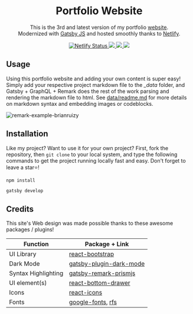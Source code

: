 <h1 align="center">
  Portfolio Website
</h1>
<p align="center">
 This is the 3rd and latest version of my portfolio <a href="https://brianruizy.com">website</a>.</br>
 Modernized with <a href="https://www.gatsbyjs.org/" target="_blank">Gatsby JS</a> and hosted smoothly thanks to <a href="https://www.netlify.com/" target="_blank">Netlify</a>.
</p>
<p align="center">
   <a href="https://app.netlify.com/sites/brianruizy/deploys" target="_blank">
    <img src="https://api.netlify.com/api/v1/badges/72511ec5-84cd-416c-81d8-b16489c1b235/deploy-status" alt="Netlify Status" /> 
   </a>
   <a href="https://gatsbyjs.com" target="_blank">
     <img src="https://img.shields.io/badge/Built%20with-Gatsby-%23614dff?logo=gatsby" />
   </a>
   <a href="https://reactjs.org/" target="_blank">
     <img src="https://img.shields.io/badge/Powered%20by-React-%2361dafb?logo=react" />
   </a>
   <a>
     <img src="https://img.shields.io/github/license/BrianRuizy/portfolio-website?color=red&style=flat" />
   </a>
</p>
</div>

## Usage

Using this portfolio website and adding your own content is super easy! Simply add your respective project markdown file to the *_data* folder, and Gatsby + GraphQL + Remark does the rest of the work parsing and rendering the markdown file to html. See [data/readme.md](https://github.com/BrianRuizy/portfolio-website/blob/master/_data/readme.md) for more details on markdown syntax and embedding images or codeblocks.

![remark-example-brianruizy](https://user-images.githubusercontent.com/23439187/111939833-4bba5a00-8a9b-11eb-8154-c1f36279cc80.png)


## Installation

Like my project? Want to use it for your own project? First, fork the repository, then `git clone` to your local system, and type the following commands to get the project running locally fast and easy. Don't forget to leave a star⭐!

```bash
npm install

```
```
gatsby develop
```

## Credits

This site's Web design was made possible thanks to these awesome packages / plugins!

| Function | Package + Link |
| ------------- | ---------- | 
| UI Library | [react-bootstrap](https://react-bootstrap.github.io/) |
| Dark Mode | [gatsby-plugin-dark-mode](https://www.gatsbyjs.com/plugins/gatsby-plugin-dark-mode/) |
| Syntax Highlighting | [gatsby-remark-prismjs](https://www.gatsbyjs.com/plugins/gatsby-remark-prismjs/?=prismjs) |
| UI element(s) | [react-bottom-drawer](https://www.npmjs.com/package/react-bottom-drawer) |
| Icons | [react-icons](https://react-icons.github.io/react-icons/) |
| Fonts | [google-fonts](https://fonts.google.com/), [rfs](https://github.com/twbs/rfs) |
  
